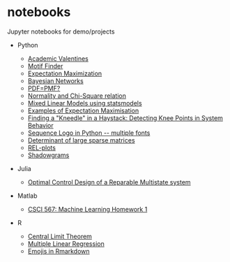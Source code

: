 # notebooks
Jupyter notebooks for demo/projects

- Python
    - [Academic Valentines](http://nbviewer.jupyter.org/github/saketkc/notebooks/blob/master/python/AcademicValentines.ipynb)
    - [Motif Finder](http://nbviewer.jupyter.org/github/saketkc/notebooks/blob/master/python/motif_finder/Motif%20Analysis.ipynb)
    - [Expectation Maximization](http://nbviewer.jupyter.org/github/saketkc/notebooks/blob/master/python/Expectation%20Maximisation.ipynb)
    - [Bayesian Networks](http://nbviewer.jupyter.org/github/saketkc/notebooks/blob/master/python/Bayesian%20Network.ipynb)
    - [PDF=PMF?](http://nbviewer.jupyter.org/github/saketkc/notebooks/blob/master/python/PDF.ipynb)
    - [Normality and Chi-Square relation](http://nbviewer.jupyter.org/github/saketkc/notebooks/blob/master/python/Normality%20and%20Chi%20Squared.ipynb)
    - [Mixed Linear Models using statsmodels](http://nbviewer.jupyter.org/github/saketkc/notebooks/blob/master/python/Mixed_Linear_Models.ipynb)
    - [Examples of Expectation Maximisation](The-EM-Algorithm-And-Extensions)
    - [Finding a "Kneedle" in a Haystack: Detecting Knee Points in System Behavior](http://nbviewer.jupyter.org/github/saketkc/notebooks/blob/master/python/Kneedle%20Algorithm.ipynb?flush_cache=True)
    - [Sequence Logo in Python -- multiple fonts](http://nbviewer.jupyter.org/github/saketkc/notebooks/blob/master/python/Sequence%20Logo%20Python%20%20--%20Any%20font.ipynb?flush_cache=true)
    - [Determinant of large sparse matrices](http://nbviewer.jupyter.org/github/saketkc/notebooks/blob/master/python/logdet-sparse-matrix.ipynb)
    - [REL-plots](http://nbviewer.jupyter.org/github/saketkc/notebooks/blob/master/python/RLE%20Plots%20--%20Visualising%20Unwanted%20Variation.ipynb)
    - [Shadowgrams](http://nbviewer.jupyter.org/github/saketkc/notebooks/blob/master/python/Shadowgram.ipynb)

- Julia
    - [Optimal Control Design of a Reparable Multistate system](http://nbviewer.jupyter.org/github/saketkc/notebooks/blob/master/julia/math-501-project.ipynb)

- Matlab
    - [CSCI 567: Machine Learning Homework 1](http://nbviewer.jupyter.org/github/saketkc/notebooks/blob/master/matlab/CSCI-567_Homework1.ipynb)

- R
    - [Central Limit Theorem](http://nbviewer.jupyter.org/github/saketkc/notebooks/blob/master/R/CLT.ipynb)
    - [Multiple Linear Regression](http://nbviewer.jupyter.org/github/saketkc/notebooks/blob/master/R/MultipleLinearRegression_in_R.ipynb)
    - [Emojis in Rmarkdown](http://htmlpreview.github.io/?https://github.com/saketkc/notebooks/blob/master/R/emoji_demo.html)
